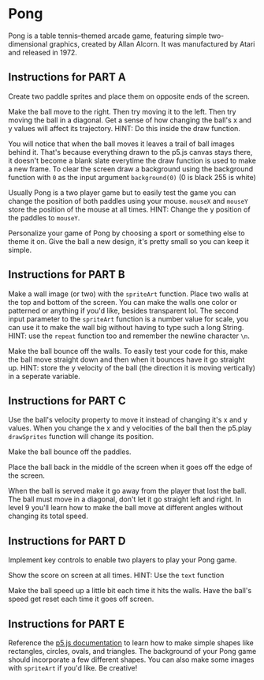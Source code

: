 # Pong

Pong is a table tennis–themed arcade game, featuring simple two-dimensional graphics, created by Allan Alcorn. It was manufactured by Atari and released in 1972.

## Instructions for PART A

Create two paddle sprites and place them on opposite ends of the screen.

Make the ball move to the right. Then try moving it to the left. Then try moving the ball in a diagonal. Get a sense of how changing the ball's x and y values will affect its trajectory. HINT: Do this inside the draw function.

You will notice that when the ball moves it leaves a trail of ball images behind it. That's because everything drawn to the p5.js canvas stays there, it doesn't become a blank slate everytime the draw function is used to make a new frame. To clear the screen draw a background using the background function with `0` as the input argument `background(0)` (0 is black 255 is white)

Usually Pong is a two player game but to easily test the game you can change the position of both paddles using your mouse. `mouseX` and `mouseY` store the position of the mouse at all times. HINT: Change the y position of the paddles to `mouseY`.

Personalize your game of Pong by choosing a sport or something else to theme it on. Give the ball a new design, it's pretty small so you can keep it simple.

## Instructions for PART B

Make a wall image (or two) with the `spriteArt` function. Place two walls at the top and bottom of the screen. You can make the walls one color or patterned or anything if you'd like, besides transparent lol. The second input parameter to the `spriteArt` function is a number value for scale, you can use it to make the wall big without having to type such a long String. HINT: use the `repeat` function too and remember the newline character `\n`.

Make the ball bounce off the walls. To easily test your code for this, make the ball move straight down and then when it bounces have it go straight up. HINT: store the y velocity of the ball (the direction it is moving vertically) in a seperate variable.

## Instructions for PART C

Use the ball's velocity property to move it instead of changing it's x and y values. When you change the x and y velocities of the ball then the p5.play `drawSprites` function will change its position.

Make the ball bounce off the paddles.

Place the ball back in the middle of the screen when it goes off the edge of the screen.

When the ball is served make it go away from the player that lost the ball. The ball must move in a diagonal, don't let it go straight left and right. In level 9 you'll learn how to make the ball move at different angles without changing its total speed.

## Instructions for PART D

Implement key controls to enable two players to play your Pong game.

Show the score on screen at all times. HINT: Use the `text` function

Make the ball speed up a little bit each time it hits the walls. Have the ball's speed get reset each time it goes off screen.

## Instructions for PART E

Reference the [p5.js documentation](https://p5js.org/reference/) to learn how to make simple shapes like rectangles, circles, ovals, and triangles. The background of your Pong game should incorporate a few different shapes. You can also make some images with `spriteArt` if you'd like. Be creative!
